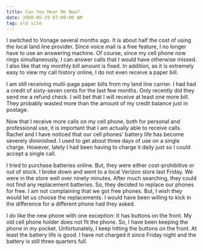 ```yaml
---
title: Can You Hear Me Now?
date: 2008-05-19 07:09:00 AM
tag: old site
---
```


I switched to Vonage several months ago. It is about half the cost of using the local land line provider. Since voice mail is a free feature, I no longer have to use an answering machine. Of course, since my cell phone now rings simultaneously, I can answer calls that I would have otherwise missed. I also like that my monthly bill amount is fixed. In addition, as it is extremely easy to view my call history online, I do not even receive a paper bill.

I am still receiving multi-page paper bills from my land line carrier. I had had a credit of sixty-seven cents for the last few months. Only recently did they send me a refund check. I will bet that I will receive at least one more bill. They probably wasted more than the amount of my credit balance just in postage.

Now that I receive more calls on my cell phone, both for personal and professional use, it is important that I am actually able to receive calls. Rachel and I have noticed that our cell phones' battery life has become severely diminished. I used to get about three days of use on a single charge. However, lately I had been having to charge it daily just so I could accept a single call.

I tried to purchase batteries online. But, they were either cost-prohibitive or out of stock. I broke down and went to a local Verizon store last Friday. We were in the store well over ninety minutes. After much searching, they could not find any replacement batteries. So, they decided to replace our phones for free. I am not complaining that we got free phones. But, I wish they would let us choose the replacements. I would have been willing to kick in the difference for a different phone had they asked.

I do like the new phone with one exception: It has buttons on the front. My old cell phone holder does not fit the phone. So, I have been keeping the phone in my pocket. Unfortunately, I keep hitting the buttons on the front. At least the battery life is good. I have not charged it since Friday night and the battery is still three quarters full.
